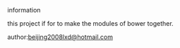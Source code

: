 

information

this project if for to make the modules of bower together.

author:beijing2008lxd@hotmail.com




